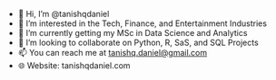 - 👋 Hi, I’m @tanishqdaniel
- 👀  I’m interested in the Tech, Finance, and Entertainment Industries 
- 🌱 I’m currently getting my MSc in Data Science and Analytics
- 💞️ I’m looking to collaborate on Python, R, SaS, and SQL Projects 
- 📫 You can reach me at tanishq.daniel@gmail.com
- 🌐 Website: tanishqdaniel.com
  

<!---
tanishqdaniel/tanishqdaniel is a ✨ special ✨ repository because its `README.md` (this file) appears on your GitHub profile.
You can click the Preview link to take a look at your changes.
--->
